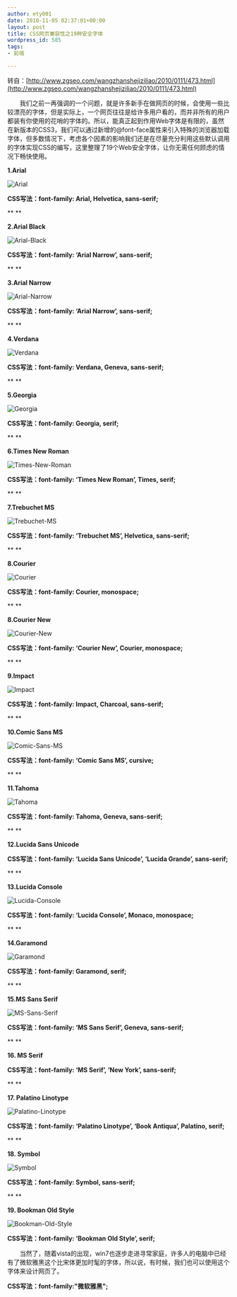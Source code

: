 ```yaml
---
author: ety001
date: 2010-11-05 02:37:01+00:00
layout: post
title: CSS网页兼容性之19种安全字体
wordpress_id: 585
tags:
- 前端

---
```


转自：[http://www.zgseo.com/wangzhanshejiziliao/2010/0111/473.html](http://www.zgseo.com/wangzhanshejiziliao/2010/0111/473.html)

　　我们之前一再强调的一个问题，就是许多新手在做网页的时候，会使用一些比较漂亮的字体，但是实际上，一个网页往往是给许多用户看的，而并非所有的用户都装有你使用的花哨的字体的。所以，能真正起到作用Web字体是有限的，虽然在新版本的CSS3，我们可以通过新增的@font-face属性来引入特殊的浏览器加载字体，但多数情况下，考虑各个因素的影响我们还是在尽量充分利用这些默认调用的字体实现CSS的编写，这里整理了19个Web安全字体，让你无需任何顾虑的情况下畅快使用。

**1.Arial**

![Arial](http://www.zgseo.com/uploads/allimg/100111/0ZTCJ7-0.png)

**CSS写法：font-family: Arial, Helvetica, sans-serif;**

**<!-- more -->
**

**2.Arial Black**

![Arial-Black](http://www.zgseo.com/uploads/allimg/100111/0ZT61054-1.png)

**CSS写法：font-family: ‘Arial Narrow’, sans-serif;**

**
**

**3.Arial Narrow**

![Arial-Narrow](http://www.zgseo.com/uploads/allimg/100111/0ZT62955-2.png)

**CSS写法：font-family: ‘Arial Narrow’, sans-serif;**

**
**

**4.Verdana**

![Verdana](http://www.zgseo.com/uploads/allimg/100111/0ZTC147-3.png)

**CSS写法：font-family: Verdana, Geneva, sans-serif;**

**
**

**5.Georgia**

![Georgia](http://www.zgseo.com/uploads/allimg/100111/0ZTB424-4.png)

**CSS写法：font-family: Georgia, serif;**

**
**

**6.Times New Roman**

![Times-New-Roman](http://www.zgseo.com/uploads/allimg/100111/0ZTC964-5.png)

**CSS写法：font-family: ‘Times New Roman’, Times, serif;**

**
**

**7.Trebuchet MS**

![Trebuchet-MS](http://www.zgseo.com/uploads/allimg/100111/0ZT64054-6.png)

**CSS写法：font-family: ‘Trebuchet MS’, Helvetica, sans-serif;**

**
**

**8.Courier**

![Courier](http://www.zgseo.com/uploads/allimg/100111/0ZTB604-7.png)

**CSS写法：font-family: Courier, monospace;**

**
**

**8.Courier New**

![Courier-New](http://www.zgseo.com/uploads/allimg/100111/0ZT62195-8.png)

**CSS写法：font-family: ‘Courier New’, Courier, monospace;**

**
**

**9.Impact**

![Impact](http://www.zgseo.com/uploads/allimg/100111/0ZT63409-9.png)

**CSS写法：font-family: Impact, Charcoal, sans-serif;**

**
**

**10.Comic Sans MS**

![Comic-Sans-MS](http://www.zgseo.com/uploads/allimg/100111/0ZT61036-10.png)

**CSS写法：font-family: ‘Comic Sans MS’, cursive;**

**
**

**11.Tahoma**

![Tahoma](http://www.zgseo.com/uploads/allimg/100111/0ZTB247-11.png)

**CSS写法：font-family: Tahoma, Geneva, sans-serif;**

**
**

**12.Lucida Sans Unicode**

**CSS写法：font-family: ‘Lucida Sans Unicode’, ‘Lucida Grande’, sans-serif;**

**
**

**13.Lucida Console**

![Lucida-Console](http://www.zgseo.com/uploads/allimg/100111/0ZT64550-12.png)

**CSS写法：font-family: ‘Lucida Console’, Monaco, monospace;**

**
**

**14.Garamond**

![Garamond](http://www.zgseo.com/uploads/allimg/100111/0ZT63316-13.png)

**CSS写法：font-family: Garamond, serif;**

**
**

**15.MS Sans Serif**

![MS-Sans-Serif](http://www.zgseo.com/uploads/allimg/100111/0ZT62H3-14.png)

**CSS写法：font-family: ‘MS Sans Serif’, Geneva, sans-serif;**

**
**

**16. MS Serif**

**CSS写法：font-family: ‘MS Serif’, ‘New York’, sans-serif;**

**
**

**17. Palatino Linotype**

![Palatino-Linotype](http://www.zgseo.com/uploads/allimg/100111/0ZT62O4-15.png)

**CSS写法：font-family: ‘Palatino Linotype’, ‘Book Antiqua’, Palatino, serif;**

**
**

**18. Symbol**

![Symbol](http://www.zgseo.com/uploads/allimg/100111/0ZTB419-16.png)

**CSS写法：font-family: Symbol, sans-serif;**

**
**

**19. Bookman Old Style**

![Bookman-Old-Style](http://www.zgseo.com/uploads/allimg/100111/0ZT61010-17.png)

**CSS写法：font-family: ‘Bookman Old Style’, serif;**

　　当然了，随着vista的出现，win7也逐步走进寻常家庭，许多人的电脑中已经有了微软雅黑这个比宋体更加时髦的字体，所以说，有时候，我们也可以使用这个字体来设计网页了。

**CSS写法：font-family:"微软雅黑";**

